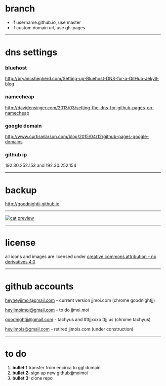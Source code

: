 # branch

- if username.github.io, use master
- if custom domain url, use gh-pages

----

# dns settings

### bluehost
http://bryancshepherd.com/Setting-up-Bluehost-DNS-for-a-GitHub-Jekyll-blog

### namecheap
http://davidensinger.com/2013/03/setting-the-dns-for-github-pages-on-namecheap

### google domain
http://www.curtismlarson.com/blog/2015/04/12/github-pages-google-domains

### github ip
192.30.252.153 and 192.30.252.154

----

# backup
http://goodnightjj.github.io

----

[![cat preview](http://www.jjmoi.com/img/cat.png)](http://www.jjmoi.com/img/cat.png)

----

# license

all icons and images are licensed under
[creative commons attribution - no derivatives 4.0](https://creativecommons.org/licenses/by-nd/4.0)

----

# github accounts

heyheyjjmoi@gmail.com - current version
jjmoi.com (chrome goodnightjj)
 
heyjjmoimoi@gmail.com - to do
jjmoi.moi

goodnightjj@gmail.com - tachyus and #ttjjxoxo
ttjj.us (chrome tachyus)

heyjjmois@gmail.com - retired
jjmois.com (under construction)

----

# to do

1. **bullet 1** transfer from encirca to ggl domain
2. **bullet 2:** sign up new github:jjmoimoi
3. **bullet 3:** clone repo
